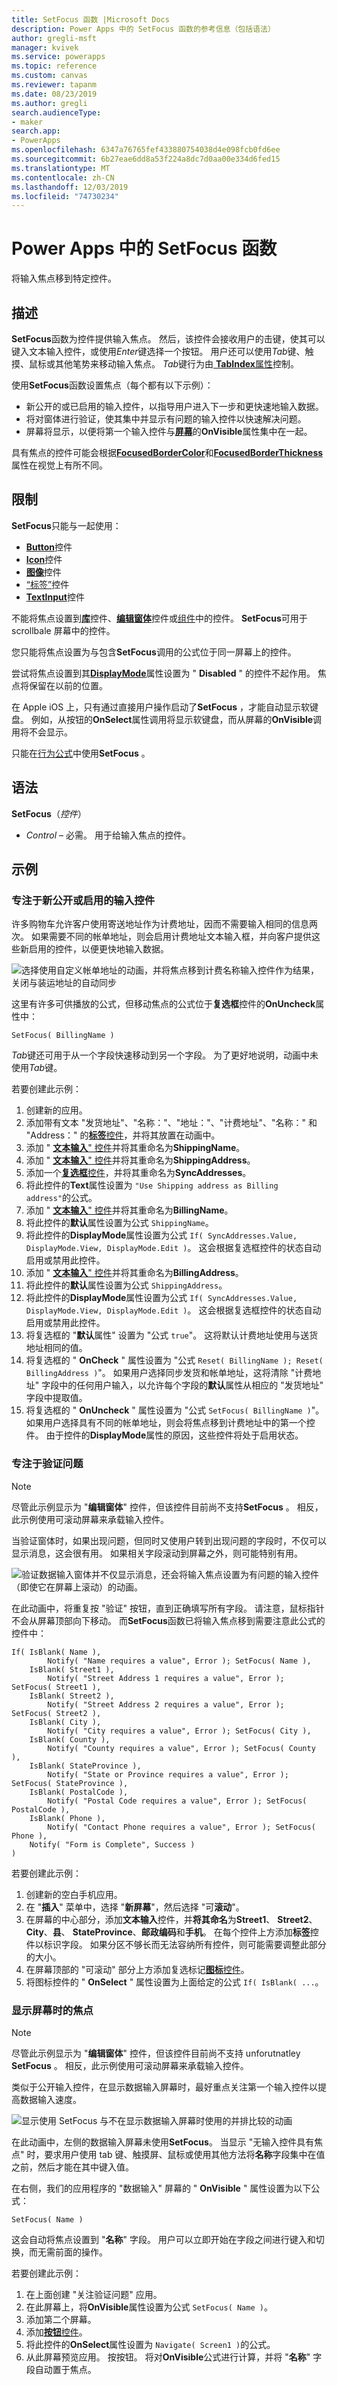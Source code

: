 ```yaml
---
title: SetFocus 函数 |Microsoft Docs
description: Power Apps 中的 SetFocus 函数的参考信息（包括语法）
author: gregli-msft
manager: kvivek
ms.service: powerapps
ms.topic: reference
ms.custom: canvas
ms.reviewer: tapanm
ms.date: 08/23/2019
ms.author: gregli
search.audienceType:
- maker
search.app:
- PowerApps
ms.openlocfilehash: 6347a76765fef433880754038d4e098fcb0fd6ee
ms.sourcegitcommit: 6b27eae6dd8a53f224a8dc7d0aa00e334d6fed15
ms.translationtype: MT
ms.contentlocale: zh-CN
ms.lasthandoff: 12/03/2019
ms.locfileid: "74730234"
---
```

# <a name="setfocus-function-in-power-apps"></a>Power Apps 中的 SetFocus 函数
将输入焦点移到特定控件。 

## <a name="description"></a>描述
**SetFocus**函数为控件提供输入焦点。  然后，该控件会接收用户的击键，使其可以键入文本输入控件，或使用*Enter*键选择一个按钮。  用户还可以使用*Tab*键、触摸、鼠标或其他笔势来移动输入焦点。 *Tab*键行为由[ **TabIndex**属性](../controls/properties-accessibility.md)控制。

使用**SetFocus**函数设置焦点（每个都有以下示例）：
- 新公开的或已启用的输入控件，以指导用户进入下一步和更快速地输入数据。
- 将对窗体进行验证，使其集中并显示有问题的输入控件以快速解决问题。
- 屏幕将显示，以便将第一个输入控件与[**屏幕**](../controls/control-screen.md)的**OnVisible**属性集中在一起。

具有焦点的控件可能会根据[**FocusedBorderColor**](../controls/properties-color-border.md)和[**FocusedBorderThickness**](../controls/properties-color-border.md)属性在视觉上有所不同。

## <a name="limitations"></a>限制

**SetFocus**只能与一起使用：
- [**Button**](../controls/control-button.md)控件
- [**Icon**](../controls/control-shapes-icons.md)控件
- [**图像**](../controls/control-image.md)控件
- [“标签”](../controls/control-text-box.md)控件
- [**TextInput**](../controls/control-text-input.md)控件

不能将焦点设置到[**库**](../controls/control-gallery.md)控件、[**编辑窗体**](../controls/control-form-detail.md)控件或[组件](../create-component.md)中的控件。  **SetFocus**可用于 scrollbale 屏幕中的控件。

您只能将焦点设置为与包含**SetFocus**调用的公式位于同一屏幕上的控件。

尝试将焦点设置到其[**DisplayMode**](../controls/properties-core.md)属性设置为 " **Disabled** " 的控件不起作用。  焦点将保留在以前的位置。

在 Apple iOS 上，只有通过直接用户操作启动了**SetFocus** ，才能自动显示软键盘。  例如，从按钮的**OnSelect**属性调用将显示软键盘，而从屏幕的**OnVisible**调用将不会显示。 

只能在[行为公式](../working-with-formulas-in-depth.md)中使用**SetFocus** 。

## <a name="syntax"></a>语法
**SetFocus**（*控件*）

* *Control* – 必需。  用于给输入焦点的控件。

## <a name="examples"></a>示例

### <a name="focus-on-a-newly-exposed-or-enabled-input-control"></a>专注于新公开或启用的输入控件

许多购物车允许客户使用寄送地址作为计费地址，因而不需要输入相同的信息两次。  如果需要不同的帐单地址，则会启用计费地址文本输入框，并向客户提供这些新启用的控件，以便更快地输入数据。  

![选择使用自定义帐单地址的动画，并将焦点移到计费名称输入控件作为结果，关闭与装运地址的自动同步](media/function-setfocus/shipping-billing.gif)

这里有许多可供播放的公式，但移动焦点的公式位于**复选框**控件的**OnUncheck**属性中：

```powerappa-dot
SetFocus( BillingName ) 
```

*Tab*键还可用于从一个字段快速移动到另一个字段。  为了更好地说明，动画中未使用*Tab*键。

若要创建此示例：
1. 创建新的应用。
1. 添加带有文本 "发货地址"、"名称："、"地址："、"计费地址"、"名称：" 和 "Address：" 的[**标签**控件](../controls/control-text-box.md)，并将其放置在动画中。
1. 添加 " [**文本输入**" 控件](../controls/control-text-input.md)并将其重命名为**ShippingName**。
1. 添加 " [**文本输入**" 控件](../controls/control-text-input.md)并将其重命名为**ShippingAddress**。
1. 添加一个[**复选框**控件](../controls/control-check-box.md)，并将其重命名为**SyncAddresses**。
1. 将此控件的**Text**属性设置为 `"Use Shipping address as Billing address"`的公式。
1. 添加 " [**文本输入**" 控件](../controls/control-text-input.md)并将其重命名为**BillingName**。
1. 将此控件的**默认**属性设置为公式 `ShippingName`。
1. 将此控件的**DisplayMode**属性设置为公式 `If( SyncAddresses.Value, DisplayMode.View, DisplayMode.Edit )`。  这会根据复选框控件的状态自动启用或禁用此控件。
1. 添加 " [**文本输入**" 控件](../controls/control-text-input.md)并将其重命名为**BillingAddress**。
1. 将此控件的**默认**属性设置为公式 `ShippingAddress`。
1. 将此控件的**DisplayMode**属性设置为公式 `If( SyncAddresses.Value, DisplayMode.View, DisplayMode.Edit )`。  这会根据复选框控件的状态自动启用或禁用此控件。
1. 将复选框的 "**默认**属性" 设置为 "公式 `true`"。  这将默认计费地址使用与送货地址相同的值。
1. 将复选框的 " **OnCheck** " 属性设置为 "公式 `Reset( BillingName ); Reset( BillingAddress )`"。  如果用户选择同步发货和帐单地址，这将清除 "计费地址" 字段中的任何用户输入，以允许每个字段的**默认**属性从相应的 "发货地址" 字段中提取值。
1. 将复选框的 " **OnUncheck** " 属性设置为 "公式 `SetFocus( BillingName )`"。  如果用户选择具有不同的帐单地址，则会将焦点移到计费地址中的第一个控件。  由于控件的**DisplayMode**属性的原因，这些控件将处于启用状态。

### <a name="focus-on-validation-issues"></a>专注于验证问题

> [!NOTE]
> 尽管此示例显示为 "**编辑窗体**" 控件，但该控件目前尚不支持**SetFocus** 。  相反，此示例使用可滚动屏幕来承载输入控件。

当验证窗体时，如果出现问题，但同时又使用户转到出现问题的字段时，不仅可以显示消息，这会很有用。  如果相关字段滚动到屏幕之外，则可能特别有用。

![验证数据输入窗体并不仅显示消息，还会将输入焦点设置为有问题的输入控件（即使它在屏幕上滚动）的动画。](media/function-setfocus/scrollable-screen.gif)

在此动画中，将重复按 "验证" 按钮，直到正确填写所有字段。  请注意，鼠标指针不会从屏幕顶部向下移动。   而**SetFocus**函数已将输入焦点移到需要注意此公式的控件中：

```powerapps-dot
If( IsBlank( Name ), 
        Notify( "Name requires a value", Error ); SetFocus( Name ),
    IsBlank( Street1 ), 
        Notify( "Street Address 1 requires a value", Error ); SetFocus( Street1 ),
    IsBlank( Street2 ), 
        Notify( "Street Address 2 requires a value", Error ); SetFocus( Street2 ),
    IsBlank( City ), 
        Notify( "City requires a value", Error ); SetFocus( City ),
    IsBlank( County ), 
        Notify( "County requires a value", Error ); SetFocus( County ),
    IsBlank( StateProvince ), 
        Notify( "State or Province requires a value", Error ); SetFocus( StateProvince ),
    IsBlank( PostalCode ), 
        Notify( "Postal Code requires a value", Error ); SetFocus( PostalCode ),
    IsBlank( Phone ), 
        Notify( "Contact Phone requires a value", Error ); SetFocus( Phone ),
    Notify( "Form is Complete", Success )
)
```

若要创建此示例：
1. 创建新的空白手机应用。
1. 在 "**插入**" 菜单中，选择 "**新屏幕**"，然后选择 "可**滚动**"。
1. 在屏幕的中心部分，添加**文本输入**控件，并**将其命名**为**Street1**、 **Street2**、 **City**、**县**、 **StateProvince**、**邮政编码**和**手机**。 在每个控件上方添加**标签**控件以标识字段。  如果分区不够长而无法容纳所有控件，则可能需要调整此部分的大小。
1. 在屏幕顶部的 "可滚动" 部分上方添加复选标记[**图标**控件](../controls/control-shapes-icons.md)。  
1. 将图标控件的 " **OnSelect** " 属性设置为上面给定的公式 `If( IsBlank( ...`。

### <a name="focus-when-displaying-a-screen"></a>显示屏幕时的焦点

> [!NOTE]
> 尽管此示例显示为 "**编辑窗体**" 控件，但该控件目前尚不支持 unforutnatley **SetFocus** 。  相反，此示例使用可滚动屏幕来承载输入控件。

类似于公开输入控件，在显示数据输入屏幕时，最好重点关注第一个输入控件以提高数据输入速度。

![显示使用 SetFocus 与不在显示数据输入屏幕时使用的并排比较的动画](media/function-setfocus/visible-setfocus.gif)

在此动画中，左侧的数据输入屏幕未使用**SetFocus**。  当显示 "无输入控件具有焦点" 时，要求用户使用 tab 键、触摸屏、鼠标或使用其他方法将**名称**字段集中在值之前，然后才能在其中键入值。

在右侧，我们的应用程序的 "数据输入" 屏幕的 " **OnVisible** " 属性设置为以下公式：

```powerapps-dot
SetFocus( Name )
```

这会自动将焦点设置到 "**名称**" 字段。  用户可以立即开始在字段之间进行键入和切换，而无需前面的操作。

若要创建此示例：
1. 在上面创建 "关注验证问题" 应用。
1. 在此屏幕上，将**OnVisible**属性设置为公式 `SetFocus( Name )`。
1. 添加第二个屏幕。
1. 添加[**按钮**控件](../controls/control-button.md)。
1. 将此控件的**OnSelect**属性设置为 `Navigate( Screen1 )`的公式。
1. 从此屏幕预览应用。  按按钮。  将对**OnVisible**公式进行计算，并将 "**名称**" 字段自动置于焦点。
